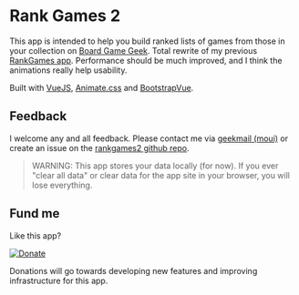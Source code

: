 # Rank Games 2

This app is intended to help you build ranked lists of games from those in your collection on [Board Game Geek](http://boardgamegeek.com). Total rewrite of my previous [RankGames app](https://boardgamegeek.com/thread/1442306/game-ranking-tool). Performance should be much improved, and I think the animations really help usability.

Built with [VueJS](http://vuejs.org), [Animate.css](https://daneden.github.io/animate.css/) and [BootstrapVue](https://bootstrap-vue.js.org/).

## Feedback

I welcome any and all feedback. Please contact me via [geekmail (moui)](https://boardgamegeek.com/geekmail/compose?touser=moui) or create an issue on the [rankgames2 github repo](https://github.com/moui72/rankgames2/issues).

> WARNING: This app stores your data locally (for now). If you ever "clear all data" or clear data for the app site in your browser, you will lose everything.

## Fund me

Like this app?

[![Donate](https://img.shields.io/badge/Donate-PayPal-green.svg)](https://paypal.me/moui72)

Donations will go towards developing new features and improving infrastructure for this app.
